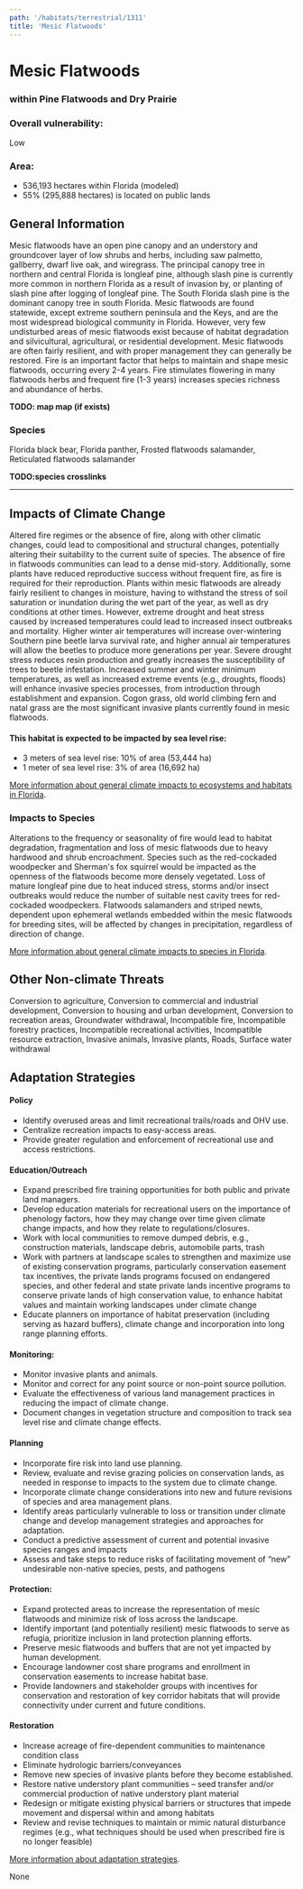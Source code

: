```yaml
---
path: '/habitats/terrestrial/1311'
title: 'Mesic Flatwoods'
---
```


# Mesic Flatwoods

### within Pine Flatwoods and Dry Prairie

<div id="TopSection">



<div>

### Overall vulnerability:

<div class="vulnerability vulnerability-low">Low</div>

### Area:

-   536,193 hectares within Florida (modeled)
-   55% (295,888 hectares) is located on public lands

</div>
</div>

## General Information

Mesic flatwoods have an open pine canopy and an understory and groundcover layer of low shrubs and herbs, including saw palmetto, gallberry, dwarf live oak, and wiregrass.  The principal canopy tree in northern and central Florida is longleaf pine, although slash pine is currently more common in northern Florida as a result of invasion by, or planting of slash pine after logging of longleaf pine.  The South Florida slash pine is the dominant canopy tree in south Florida. Mesic flatwoods are found statewide, except extreme southern peninsula and the Keys, and are the most widespread biological community in Florida. However, very few undisturbed areas of mesic flatwoods exist because of habitat degradation and silvicultural, agricultural, or residential development. Mesic flatwoods are often fairly resilient, and with proper management they can generally be restored.  Fire is an important factor that helps to maintain and shape mesic flatwoods, occurring every 2-4 years.  Fire stimulates flowering in many flatwoods herbs and frequent fire (1-3 years) increases species richness and abundance of herbs.



**TODO: map map (if exists)**

### Species

Florida black bear, Florida panther, Frosted flatwoods salamander, Reticulated flatwoods salamander

**TODO:species crosslinks**

<hr />

## Impacts of Climate Change

Altered fire regimes or the absence of fire, along with other climatic changes, could lead to compositional and structural changes, potentially altering their suitability to the current suite of species.  The absence of fire in flatwoods communities can lead to a dense mid-story.  Additionally, some plants have reduced reproductive success without frequent fire, as fire is required for their reproduction.  Plants within mesic flatwoods are already fairly resilient to changes in moisture, having to withstand the stress of soil saturation or inundation during the wet part of the year, as well as dry conditions at other times.  However, extreme drought and heat stress caused by increased temperatures could lead to increased insect outbreaks and mortality. Higher winter air temperatures will increase over-wintering Southern pine beetle larva survival rate, and higher annual air temperatures will allow the beetles to produce more generations per year. Severe drought stress reduces resin production and greatly increases the susceptibility of trees to beetle infestation.  Increased summer and winter minimum temperatures, as well as increased extreme events (e.g., droughts, floods) will enhance invasive species processes, from introduction through establishment and expansion.  Cogon grass, old world climbing fern and natal grass are the most significant invasive plants currently found in mesic flatwoods.


#### This habitat is expected to be impacted by sea level rise:

- 3 meters of sea level rise: 10% of area (53,444 ha)
- 1 meter of sea level rise: 3% of area (16,692 ha)
    

[More information about general climate impacts to ecosystems and habitats in Florida](/impacts/habitats).

### Impacts to Species

Alterations to the frequency or seasonality of fire would lead to habitat degradation, fragmentation and loss of mesic flatwoods due to heavy hardwood and shrub encroachment.  Species such as the red-cockaded woodpecker and Sherman's fox squirrel would be impacted as the openness of the flatwoods become more densely vegetated. Loss of mature longleaf pine due to heat induced stress, storms and/or insect outbreaks would reduce the number of suitable nest cavity trees for red-cockaded woodpeckers.  Flatwoods salamanders and striped newts, dependent upon ephemeral wetlands embedded within the mesic flatwoods for breeding sites, will be affected by changes in precipitation, regardless of direction of change.

[More information about general climate impacts to species in Florida](/impacts/species).

## Other Non-climate Threats

Conversion to agriculture, Conversion to commercial and industrial development, Conversion to housing and urban development, Conversion to recreation areas, Groundwater withdrawal, Incompatible fire, Incompatible forestry practices, Incompatible recreational activities, Incompatible resource extraction, Invasive animals, Invasive plants, Roads, Surface water withdrawal

## Adaptation Strategies

#### Policy

- Identify overused areas and limit recreational trails/roads and OHV use.
- Centralize recreation impacts to easy-access areas.
- Provide greater regulation and enforcement of recreational use and access restrictions.


#### Education/Outreach

- Expand prescribed fire training opportunities for both public and private land managers.
- Develop education materials for recreational users on the importance of phenology factors, how they may change over time given climate change impacts, and how they relate to regulations/closures.
- Work with local communities to remove dumped debris, e.g., construction materials, landscape debris, automobile parts, trash
- Work with partners at landscape scales to strengthen and maximize use of existing conservation programs, particularly conservation easement tax incentives, the private lands programs focused on endangered species, and other federal and state private lands incentive programs to conserve private lands of high conservation value, to enhance habitat values and maintain working landscapes under climate change
- Educate planners on importance of habitat preservation (including serving as hazard buffers), climate change and incorporation into long range planning efforts.


#### Monitoring: 

- Monitor invasive plants and animals.
- Monitor and correct for any point source or non-point source pollution.
- Evaluate the effectiveness of various land management practices in reducing the impact of climate change.
- Document changes in vegetation structure and composition to track sea level rise and climate change effects.


#### Planning

- Incorporate fire risk into land use planning.
- Review, evaluate and revise grazing policies on conservation lands, as needed in response to impacts to the system due to climate change.
- Incorporate climate change considerations into new and future revisions of species and area management plans.
- Identify areas particularly vulnerable to loss or transition under climate change and develop management strategies and approaches for adaptation.
- Conduct a predictive assessment of current and potential invasive species ranges and impacts
- Assess and take steps to reduce risks of facilitating movement of “new” undesirable non-native species, pests, and pathogens


#### Protection:  

- Expand protected areas to increase the representation of mesic flatwoods and minimize risk of loss across the landscape.
- Identify important (and potentially resilient) mesic flatwoods to serve as refugia, prioritize inclusion in land protection planning efforts.
- Preserve mesic flatwoods and buffers that are not yet impacted by human development.
- Encourage landowner cost share programs and enrollment in conservation easements to increase habitat base.
- Provide landowners and stakeholder groups with incentives for conservation and restoration of key corridor habitats that will provide connectivity under current and future conditions.


#### Restoration

- Increase acreage of fire-dependent communities to maintenance condition class
- Eliminate hydrologic barriers/conveyances
- Remove new species of invasive plants before they become established.
- Restore native understory plant communities – seed transfer and/or commercial production of native understory plant material
- Redesign or mitigate existing physical barriers or structures that impede movement and dispersal within and among habitats
- Review and revise techniques to maintain or mimic natural disturbance regimes (e.g., what techniques should be used when prescribed fire is no longer feasible)




[More information about adaptation strategies](/strategies).

None

